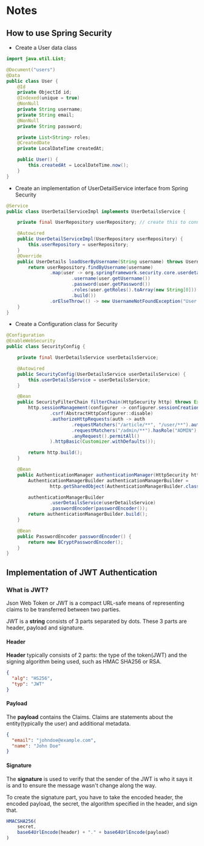 # Notes

## How to use Spring Security

- Create a User data class

```java
import java.util.List;

@Document("users")
@Data
public class User {
    @Id
    private ObjectId id;
    @Indexed(unique = true)
    @NonNull
    private String username;
    private String email;
    @NonNull
    private String password;

    private List<String> roles;
    @CreatedDate
    private LocalDateTime createdAt;

    public User() {
        this.createdAt = LocalDateTime.now();
    }
}
```

- Create an implementation of UserDetailService interface from Spring Security

```java
@Service
public class UserDetailServiceImpl implements UserDetailsService {

    private final UserRepository userRepository; // create this to connect to db

    @Autowired
    public UserDetailServiceImpl(UserRepository userRepository) {
        this.userRepository = userRepository;
    }
    @Override
    public UserDetails loadUserByUsername(String username) throws UsernameNotFoundException {
        return userRepository.findByUsername(username)
                .map(user -> org.springframework.security.core.userdetails.User.builder()
                        .username(user.getUsername())
                        .password(user.getPassword())
                        .roles(user.getRoles().toArray(new String[0]))
                        .build())
                .orElseThrow(() -> new UsernameNotFoundException("User not found with username: " + username));
    }
}
```

- Create a Configuration class for Security

```java
@Configuration
@EnableWebSecurity
public class SecurityConfig {

    private final UserDetailsService userDetailsService;

    @Autowired
    public SecurityConfig(UserDetailsService userDetailsService) {
        this.userDetailsService = userDetailsService;
    }

    @Bean
    public SecurityFilterChain filterChain(HttpSecurity http) throws Exception {
        http.sessionManagement(configurer -> configurer.sessionCreationPolicy(SessionCreationPolicy.STATELESS))
                .csrf(AbstractHttpConfigurer::disable)
                .authorizeHttpRequests(auth -> auth
                        .requestMatchers("/article/**", "/user/**").authenticated()
                        .requestMatchers("/admin/**").hasRole("ADMIN")
                        .anyRequest().permitAll()
                ).httpBasic(Customizer.withDefaults());

        return http.build();
    }

    @Bean
    public AuthenticationManager authenticationManager(HttpSecurity http) throws Exception {
        AuthenticationManagerBuilder authenticationManagerBuilder =
                http.getSharedObject(AuthenticationManagerBuilder.class);

        authenticationManagerBuilder
                .userDetailsService(userDetailsService)
                .passwordEncoder(passwordEncoder());
        return authenticationManagerBuilder.build();
    }

    @Bean
    public PasswordEncoder passwordEncoder() {
        return new BCryptPasswordEncoder();
    }
}
```

## Implementation of JWT Authentication

### What is JWT?

Json Web Token or JWT is a compact URL-safe means of representing claims to be transferred between two parties.

JWT is a **string** consists of 3 parts separated by dots. These 3 parts are header, payload and signature.

<h4>Header</h4>

**Header** typically consists of 2 parts: the type of the token(JWT) and the signing algorithm being used, such as HMAC SHA256 or RSA.

```json
{
  "alg": "HS256",
  "typ": "JWT"
}
```

<h4>Payload</h4>

The **payload** contains the Claims. Claims are statements about the entity(typically the user) and additional metadata.

```json
{
  "email": "johndoe@example.com",
  "name": "John Doe"
}
```

<h4>Signature</h4>

The **signature** is used to verify that the sender of the JWT is who it says it is and to ensure the message wasn't change along the way.

To create the signature part, you have to take the encoded header, the encoded payload, the secret, the algorithm specified in the header, and sign that.

```js
HMACSHA256(
    secret,
    base64UrlEncode(header) + "." + base64UrlEncode(payload)
)
```




